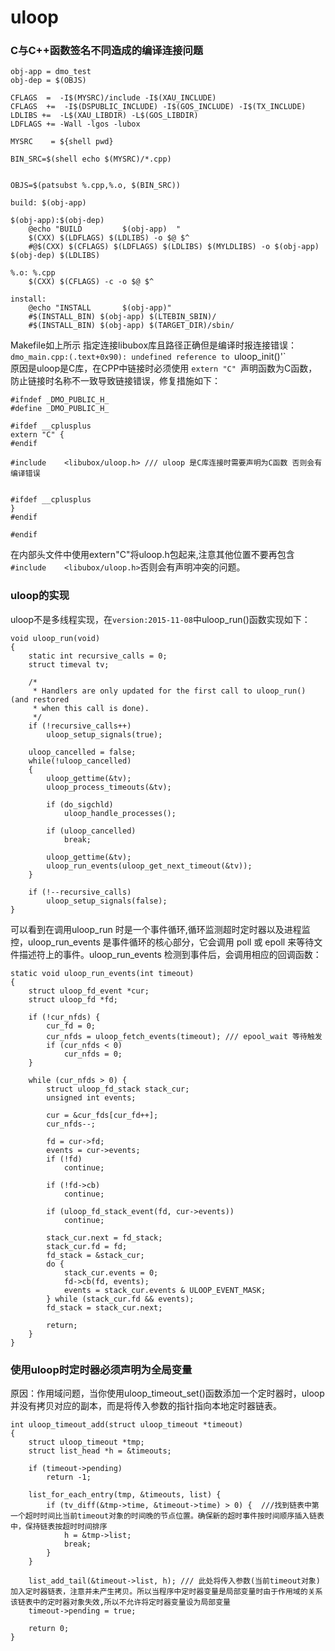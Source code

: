 # uloop 

### C与C++函数签名不同造成的编译连接问题  

```
obj-app = dmo_test
obj-dep = $(OBJS) 

CFLAGS  =  -I$(MYSRC)/include -I$(XAU_INCLUDE)
CFLAGS  +=  -I$(DSPUBLIC_INCLUDE) -I$(GOS_INCLUDE) -I$(TX_INCLUDE)
LDLIBS +=  -L$(XAU_LIBDIR) -L$(GOS_LIBDIR)
LDFLAGS += -Wall -lgos -lubox

MYSRC    = ${shell pwd}

BIN_SRC=$(shell echo $(MYSRC)/*.cpp)


OBJS=$(patsubst %.cpp,%.o, $(BIN_SRC))

build: $(obj-app)

$(obj-app):$(obj-dep)
	@echo "BUILD         $(obj-app)  "
	$(CXX) $(LDFLAGS) $(LDLIBS) -o $@ $^
	#@$(CXX) $(CFLAGS) $(LDFLAGS) $(LDLIBS) $(MYLDLIBS) -o $(obj-app) $(obj-dep) $(LDLIBS)

%.o: %.cpp
	$(CXX) $(CFLAGS) -c -o $@ $^

install:
	@echo "INSTALL       $(obj-app)"
	#$(INSTALL_BIN) $(obj-app) $(LTEBIN_SBIN)/
	#$(INSTALL_BIN) $(obj-app) $(TARGET_DIR)/sbin/
```
Makefile如上所示 指定连接libubox库且路径正确但是编译时报连接错误：`dmo_main.cpp:(.text+0x90): undefined reference to `uloop_init()'`  
原因是uloop是C库，在CPP中链接时必须使用  ```extern "C" ```声明函数为C函数，防止链接时名称不一致导致链接错误，修复措施如下：

```
#ifndef _DMO_PUBLIC_H_
#define _DMO_PUBLIC_H_

#ifdef __cplusplus
extern "C" {
#endif

#include    <libubox/uloop.h> /// uloop 是C库连接时需要声明为C函数 否则会有编译错误


#ifdef __cplusplus
}
#endif

#endif 
```
在内部头文件中使用extern"C"将uloop.h包起来,注意其他位置不要再包含`#include    <libubox/uloop.h>`否则会有声明冲突的问题。   

### uloop的实现  
uloop不是多线程实现，在`version:2015-11-08`中uloop_run()函数实现如下：  
```
void uloop_run(void)
{
	static int recursive_calls = 0;
	struct timeval tv;

	/*
	 * Handlers are only updated for the first call to uloop_run() (and restored
	 * when this call is done).
	 */
	if (!recursive_calls++)
		uloop_setup_signals(true);

	uloop_cancelled = false;
	while(!uloop_cancelled)
	{
		uloop_gettime(&tv);
		uloop_process_timeouts(&tv);

		if (do_sigchld)
			uloop_handle_processes();

		if (uloop_cancelled)
			break;

		uloop_gettime(&tv);
		uloop_run_events(uloop_get_next_timeout(&tv));
	}

	if (!--recursive_calls)
		uloop_setup_signals(false);
}
```
可以看到在调用uloop_run 时是一个事件循环,循环监测超时定时器以及进程监控，uloop_run_events 是事件循环的核心部分，它会调用 poll 或 epoll 来等待文件描述符上的事件。uloop_run_events 检测到事件后，会调用相应的回调函数： 
```
static void uloop_run_events(int timeout)
{
	struct uloop_fd_event *cur;
	struct uloop_fd *fd;

	if (!cur_nfds) {
		cur_fd = 0;
		cur_nfds = uloop_fetch_events(timeout); /// epool_wait 等待触发
		if (cur_nfds < 0)
			cur_nfds = 0;
	}

	while (cur_nfds > 0) {
		struct uloop_fd_stack stack_cur;
		unsigned int events;

		cur = &cur_fds[cur_fd++];
		cur_nfds--;

		fd = cur->fd;
		events = cur->events;
		if (!fd)
			continue;

		if (!fd->cb)
			continue;

		if (uloop_fd_stack_event(fd, cur->events))
			continue;

		stack_cur.next = fd_stack;
		stack_cur.fd = fd;
		fd_stack = &stack_cur;
		do {
			stack_cur.events = 0;
			fd->cb(fd, events);
			events = stack_cur.events & ULOOP_EVENT_MASK;
		} while (stack_cur.fd && events);
		fd_stack = stack_cur.next;

		return;
	}
}
```

### 使用uloop时定时器必须声明为全局变量

原因：作用域问题，当你使用uloop_timeout_set()函数添加一个定时器时，uloop并没有拷贝对应的副本，而是将传入参数的指针指向本地定时器链表。  
```
int uloop_timeout_add(struct uloop_timeout *timeout)
{
	struct uloop_timeout *tmp;
	struct list_head *h = &timeouts;

	if (timeout->pending)
		return -1;

	list_for_each_entry(tmp, &timeouts, list) {
		if (tv_diff(&tmp->time, &timeout->time) > 0) {  ///找到链表中第一个超时时间比当前timeout对象的时间晚的节点位置。确保新的超时事件按时间顺序插入链表中，保持链表按超时时间排序
			h = &tmp->list;
			break;
		}
	}

	list_add_tail(&timeout->list, h); /// 此处将传入参数(当前timeout对象)加入定时器链表，注意并未产生拷贝。所以当程序中定时器变量是局部变量时由于作用域的关系该链表中的定时器对象失效,所以不允许将定时器变量设为局部变量
	timeout->pending = true;

	return 0;
}
```


